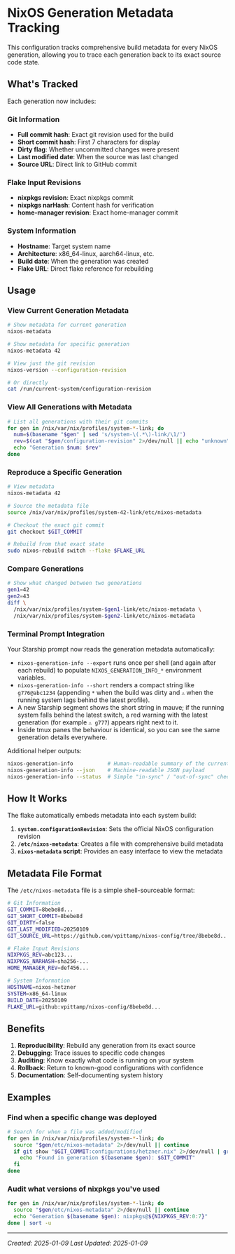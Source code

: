 # NixOS Generation Metadata Tracking

This configuration tracks comprehensive build metadata for every NixOS generation, allowing you to trace each generation back to its exact source code state.

## What's Tracked

Each generation now includes:

### Git Information
- **Full commit hash**: Exact git revision used for the build
- **Short commit hash**: First 7 characters for display
- **Dirty flag**: Whether uncommitted changes were present
- **Last modified date**: When the source was last changed
- **Source URL**: Direct link to GitHub commit

### Flake Input Revisions
- **nixpkgs revision**: Exact nixpkgs commit
- **nixpkgs narHash**: Content hash for verification
- **home-manager revision**: Exact home-manager commit

### System Information
- **Hostname**: Target system name
- **Architecture**: x86_64-linux, aarch64-linux, etc.
- **Build date**: When the generation was created
- **Flake URL**: Direct flake reference for rebuilding

## Usage

### View Current Generation Metadata

```bash
# Show metadata for current generation
nixos-metadata

# Show metadata for specific generation
nixos-metadata 42

# View just the git revision
nixos-version --configuration-revision

# Or directly
cat /run/current-system/configuration-revision
```

### View All Generations with Metadata

```bash
# List all generations with their git commits
for gen in /nix/var/nix/profiles/system-*-link; do
  num=$(basename "$gen" | sed 's/system-\(.*\)-link/\1/')
  rev=$(cat "$gen/configuration-revision" 2>/dev/null || echo "unknown")
  echo "Generation $num: $rev"
done
```

### Reproduce a Specific Generation

```bash
# View metadata
nixos-metadata 42

# Source the metadata file
source /nix/var/nix/profiles/system-42-link/etc/nixos-metadata

# Checkout the exact git commit
git checkout $GIT_COMMIT

# Rebuild from that exact state
sudo nixos-rebuild switch --flake $FLAKE_URL
```

### Compare Generations

```bash
# Show what changed between two generations
gen1=42
gen2=43
diff \
  /nix/var/nix/profiles/system-$gen1-link/etc/nixos-metadata \
  /nix/var/nix/profiles/system-$gen2-link/etc/nixos-metadata
```

### Terminal Prompt Integration

Your Starship prompt now reads the generation metadata automatically:

- `nixos-generation-info --export` runs once per shell (and again after each rebuild) to populate `NIXOS_GENERATION_INFO_*` environment variables.
- `nixos-generation-info --short` renders a compact string like `g776@abc1234` (appending `*` when the build was dirty and `⚠` when the running system lags behind the latest profile).
- A new Starship segment shows the short string in mauve; if the running system falls behind the latest switch, a red warning with the latest generation (for example `⚠ g777`) appears right next to it.
- Inside tmux panes the behaviour is identical, so you can see the same generation details everywhere.

Additional helper outputs:

```bash
nixos-generation-info           # Human-readable summary of the current build
nixos-generation-info --json    # Machine-readable JSON payload
nixos-generation-info --status  # Simple "in-sync" / "out-of-sync" check
```

## How It Works

The flake automatically embeds metadata into each system build:

1. **`system.configurationRevision`**: Sets the official NixOS configuration revision
2. **`/etc/nixos-metadata`**: Creates a file with comprehensive build metadata
3. **`nixos-metadata` script**: Provides an easy interface to view the metadata

## Metadata File Format

The `/etc/nixos-metadata` file is a simple shell-sourceable format:

```bash
# Git Information
GIT_COMMIT=8bebe8d...
GIT_SHORT_COMMIT=8bebe8d
GIT_DIRTY=false
GIT_LAST_MODIFIED=20250109
GIT_SOURCE_URL=https://github.com/vpittamp/nixos-config/tree/8bebe8d...

# Flake Input Revisions
NIXPKGS_REV=abc123...
NIXPKGS_NARHASH=sha256-...
HOME_MANAGER_REV=def456...

# System Information
HOSTNAME=nixos-hetzner
SYSTEM=x86_64-linux
BUILD_DATE=20250109
FLAKE_URL=github:vpittamp/nixos-config/8bebe8d...
```

## Benefits

1. **Reproducibility**: Rebuild any generation from its exact source
2. **Debugging**: Trace issues to specific code changes
3. **Auditing**: Know exactly what code is running on your system
4. **Rollback**: Return to known-good configurations with confidence
5. **Documentation**: Self-documenting system history

## Examples

### Find when a specific change was deployed

```bash
# Search for when a file was added/modified
for gen in /nix/var/nix/profiles/system-*-link; do
  source "$gen/etc/nixos-metadata" 2>/dev/null || continue
  if git show "$GIT_COMMIT:configurations/hetzner.nix" 2>/dev/null | grep -q "some-setting"; then
    echo "Found in generation $(basename $gen): $GIT_COMMIT"
  fi
done
```

### Audit what versions of nixpkgs you've used

```bash
for gen in /nix/var/nix/profiles/system-*-link; do
  source "$gen/etc/nixos-metadata" 2>/dev/null || continue
  echo "Generation $(basename $gen): nixpkgs@${NIXPKGS_REV:0:7}"
done | sort -u
```

---

*Created: 2025-01-09*
*Last Updated: 2025-01-09*
